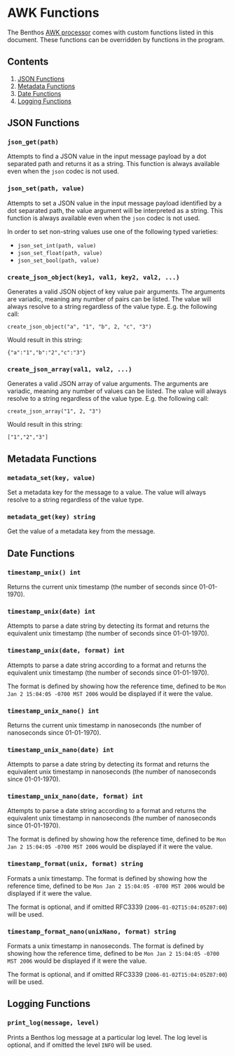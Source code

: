 AWK Functions
=============

The Benthos [AWK processor](./README.md#awk) comes with custom functions listed in this document. These functions can be overridden by functions in the program.

Contents
--------

1.	[JSON Functions](#json-functions)
2.	[Metadata Functions](#metadata-functions)
3.	[Date Functions](#date-functions)
4.	[Logging Functions](#logging-functions)

JSON Functions
--------------

### `json_get(path)`

Attempts to find a JSON value in the input message payload by a dot separated path and returns it as a string. This function is always available even when the `json` codec is not used.

### `json_set(path, value)`

Attempts to set a JSON value in the input message payload identified by a dot separated path, the value argument will be interpreted as a string. This function is always available even when the `json` codec is not used.

In order to set non-string values use one of the following typed varieties:

- `json_set_int(path, value)`
- `json_set_float(path, value)`
- `json_set_bool(path, value)`

### `create_json_object(key1, val1, key2, val2, ...)`

Generates a valid JSON object of key value pair arguments. The arguments are variadic, meaning any number of pairs can be listed. The value will always resolve to a string regardless of the value type. E.g. the following call:

`create_json_object("a", "1", "b", 2, "c", "3")`

Would result in this string:

`{"a":"1","b":"2","c":"3"}`

### `create_json_array(val1, val2, ...)`

Generates a valid JSON array of value arguments. The arguments are variadic, meaning any number of values can be listed. The value will always resolve to a string regardless of the value type. E.g. the following call:

`create_json_array("1", 2, "3")`

Would result in this string:

`["1","2","3"]`

Metadata Functions
------------------

### `metadata_set(key, value)`

Set a metadata key for the message to a value. The value will always resolve to a string regardless of the value type.

### `metadata_get(key) string`

Get the value of a metadata key from the message.

Date Functions
--------------

### `timestamp_unix() int`

Returns the current unix timestamp (the number of seconds since 01-01-1970).

### `timestamp_unix(date) int`

Attempts to parse a date string by detecting its format and returns the equivalent unix timestamp (the number of seconds since 01-01-1970).

### `timestamp_unix(date, format) int`

Attempts to parse a date string according to a format and returns the equivalent unix timestamp (the number of seconds since 01-01-1970).

The format is defined by showing how the reference time, defined to be `Mon Jan 2 15:04:05 -0700 MST 2006` would be displayed if it were the value.

### `timestamp_unix_nano() int`

Returns the current unix timestamp in nanoseconds (the number of nanoseconds since 01-01-1970).

### `timestamp_unix_nano(date) int`

Attempts to parse a date string by detecting its format and returns the equivalent unix timestamp in nanoseconds (the number of nanoseconds since 01-01-1970).

### `timestamp_unix_nano(date, format) int`

Attempts to parse a date string according to a format and returns the equivalent unix timestamp in nanoseconds (the number of nanoseconds since 01-01-1970).

The format is defined by showing how the reference time, defined to be `Mon Jan 2 15:04:05 -0700 MST 2006` would be displayed if it were the value.

### `timestamp_format(unix, format) string`

Formats a unix timestamp. The format is defined by showing how the reference time, defined to be `Mon Jan 2 15:04:05 -0700 MST 2006` would be displayed if it were the value.

The format is optional, and if omitted RFC3339 (`2006-01-02T15:04:05Z07:00`\) will be used.

### `timestamp_format_nano(unixNano, format) string`

Formats a unix timestamp in nanoseconds. The format is defined by showing how the reference time, defined to be `Mon Jan 2 15:04:05 -0700 MST 2006` would be displayed if it were the value.

The format is optional, and if omitted RFC3339 (`2006-01-02T15:04:05Z07:00`\) will be used.

Logging Functions
-----------------

### `print_log(message, level)`

Prints a Benthos log message at a particular log level. The log level is optional, and if omitted the level `INFO` will be used.
